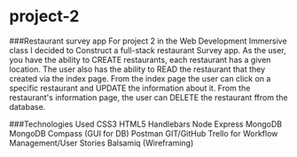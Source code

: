 # project-2
###Restaurant survey app
For project 2 in the Web Development Immersive class I decided to Construct a full-stack restaurant Survey app. As the user, you have the ability to CREATE restaurants, each restaurant has a given location. The user also has the ability to READ the restaurant that they created via the index page. From the index page the user can click on a specific restaurant and UPDATE the information about it. From the restaurant's information page, the user can DELETE the restaurant ffrom the database.

###Technologies Used
CSS3 
HTML5
Handlebars
Node
Express
MongoDB
MongoDB Compass (GUI for DB)
Postman
GIT/GitHub
Trello for Workflow Management/User Stories
Balsamiq (Wireframing)


